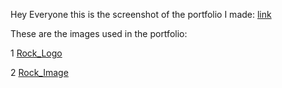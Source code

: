  Hey Everyone this is the screenshot of the portfolio I made:
[link](https://drive.google.com/file/d/1uAWxnGr1MeD_bNC0kG-gPu3ViMAl35fQ/view?usp=sharing)

These are the images used in the portfolio:

1 [Rock_Logo](https://drive.google.com/file/d/1L4uLYbJxQXLMriIbPv3rf5W3vj8fzrM5/view?usp=sharing)

2 [Rock_Image](https://drive.google.com/file/d/1JSGBO5PSTOeEBF4orSDijYsMj8YbdJBs/view?usp=sharing)
